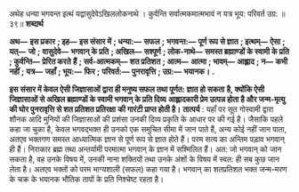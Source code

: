  

अथेह धन्या भगवन्त इत्थं यद्वासुदेवेऽखिललोकनाथे । कुर्वन्ति सर्वात्मकमात्मभावं न यत्र भूय: परिवर्त उग्र: ॥ ३९॥ **शब्दार्थ** 

**अथ—** **इस प्रकार** **; इह—** **इस संसार में** **; धन्या:—** **सफल** **; भगवन्त:—** **पूर्ण रूप से ज्ञात** **; इत्थम्—** **ऐसा** **; यत्—** **जो** **;** **वासुदेवे—** **भगवान् के प्रति** **; अखिल—** **सश्पूर्ण** **; लोक-नाथे—** **समस्त ब्रह्माण्डों के स्वामी के प्रति** **; कुर्वन्ति—** **प्रेरित करते** **हैं** **; सर्व-आत्मकम्—** **शत प्रतिशत** **; आत्म—** **आत्मा** **; भावम्—** **आह्लाद** **; न—** **कभी नहीं** **; यत्र—** **जहाँ** **; भूय:—** **फिर** **;** **परिवर्त:—** **पुनरावृत्ति** **; उग्र:—** **भयानक।** **.** 

**इस संसार में केवल ऐसी जिज्ञासाओं द्वारा ही मनुष्य सफल तथा पूर्णत: ज्ञात हो सकता** **है, क्योंकि ऐसी जिज्ञासाओं से अखिल ब्रह्माण्डों के स्वामी भगवान् के प्रति दिव्य** **आह्लादकारी प्रेम उत्पन्न होता है और जन्म-मृत्यु की घोर पुनरावृत्ति से शत प्रतिशत प्रतिरक्षा** **की गारंटी प्राप्त होती है।** **तात्पर्य** : यहाँ पर सूत गोस्वामी द्वारा शौनक आदि मुनियों की जिज्ञासाओं की प्रशंसा उनकी दिव्य प्रकृति के आधार पर की गई है। जैसाकि पहले कहा जा चुका है, केवल भगवद्भक्त ही उनको एक समुचित सीमा में जान पाते हैं, अन्य कोई नहीं जान पाता, अतएव भक्तगण समस्त आध्यात्मिक ज्ञान से पूर्ण रूप से ज्ञात होते हैं। परम सत्य का अन्तिम पड़ाव भगवान् ही हैं। निराकार ब्रह्म तथा अन्तर्यामी परमात्मा भगवान् के ज्ञान में सश्मिलित हैं। अत: जो भगवान् को जान सकता है, वह उनके विषय में, उनकी नाना शक्तियों तथा उनके अंशों के विषय में स्वत: ही सब कुछ जान लेता है। अतएव भक्तों को परम भाग्यशाली (सफल) कहा गया है। भगवान् का शतप्रतिशत भक्त जन्म-मरण के चक्र के भयानक भौतिक तापों के प्रति निश्चेष्ट रहता है। 